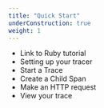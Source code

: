 ```yaml
---
title: "Quick Start"
underConstruction: true
weight: 1
---
```


* Link to Ruby tutorial
* Setting up your tracer
* Start a Trace
* Create a Child Span
* Make an HTTP request
* View your trace